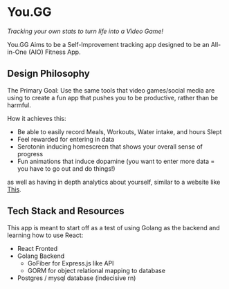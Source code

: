 # You.GG
*Tracking your own stats to turn life into a Video Game!*

You.GG Aims to be a Self-Improvement tracking app designed to be an All-in-One (AIO) Fitness App.

## Design Philosophy

The Primary Goal: Use the same tools that video games/social media are using to create a fun app that pushes you to be productive, rather than be harmful.

How it achieves this:
- Be able to easily record Meals, Workouts, Water intake, and hours Slept
- Feel rewarded for entering in data
- Serotonin inducing homescreen that shows your overall sense of progress
- Fun animations that induce dopamine (you want to enter more data = you have to go out and do things!)

as well as having in depth analytics about yourself, similar to a website like [This](https://u.gg/lol/profile/na1/loltyler1/overview).

## Tech Stack and Resources

This app is meant to start off as a test of using Golang as the backend and learning how to use React:

- React Fronted
- Golang Backend
    - GoFiber for Express.js like API
    - GORM for object relational mapping to database
- Postgres / mysql database (indecisive rn)

